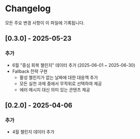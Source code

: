 # Changelog

모든 주요 변경 사항이 이 파일에 기록됩니다.

## [0.3.0] - 2025-05-23

### 추가
- 6월 "중심 회복 챌린지" 데이터 추가 (2025-06-01 ~ 2025-06-30)
- Fallback 전략 구현
  - 활성 챌린지가 없는 날짜에 대한 대응책 추가
  - 모든 실천 과제 중에서 무작위로 선택하여 제공
  - 에러 메시지 대신 의미 있는 콘텐츠 제공

## [0.2.0] - 2025-04-06

### 추가
- 4월 챌린지 데이터 추가 
